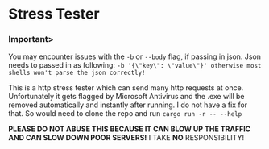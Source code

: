 # Stress Tester

### Important>
You may encounter issues with the ```-b``` or ```--body``` flag, if passing in json. Json needs to passed in as following:
```-b '{\"key\": \"value\"}' otherwise most shells won't parse the json correctly!```

This is a http stress tester which can send many http requests at once.
Unfortunately it gets flagged by Microsoft Antivirus and the .exe will be removed automatically and instantly after running. 
I do not have a fix for that. So would need to clone the repo and run ```cargo run -r -- --help```

**PLEASE DO NOT ABUSE THIS BECAUSE IT CAN BLOW UP THE TRAFFIC AND CAN SLOW DOWN POOR SERVERS!**
I TAKE **NO** RESPONSIBILITY!
